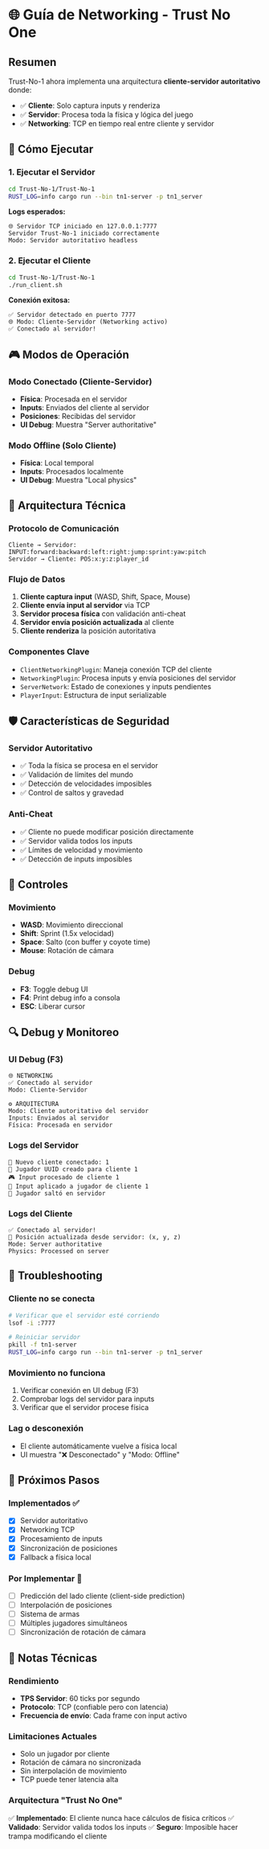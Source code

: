 # 🌐 Guía de Networking - Trust No One

## Resumen

Trust-No-1 ahora implementa una arquitectura **cliente-servidor autoritativo** donde:
- ✅ **Cliente**: Solo captura inputs y renderiza
- ✅ **Servidor**: Procesa toda la física y lógica del juego
- ✅ **Networking**: TCP en tiempo real entre cliente y servidor

## 🚀 Cómo Ejecutar

### 1. Ejecutar el Servidor
```bash
cd Trust-No-1/Trust-No-1
RUST_LOG=info cargo run --bin tn1-server -p tn1_server
```

**Logs esperados:**
```
🌐 Servidor TCP iniciado en 127.0.0.1:7777
Servidor Trust-No-1 iniciado correctamente
Modo: Servidor autoritativo headless
```

### 2. Ejecutar el Cliente
```bash
cd Trust-No-1/Trust-No-1
./run_client.sh
```

**Conexión exitosa:**
```
✅ Servidor detectado en puerto 7777
🌐 Modo: Cliente-Servidor (Networking activo)
✅ Conectado al servidor!
```

## 🎮 Modos de Operación

### Modo Conectado (Cliente-Servidor)
- **Física**: Procesada en el servidor
- **Inputs**: Enviados del cliente al servidor
- **Posiciones**: Recibidas del servidor
- **UI Debug**: Muestra "Server authoritative"

### Modo Offline (Solo Cliente)
- **Física**: Local temporal
- **Inputs**: Procesados localmente
- **UI Debug**: Muestra "Local physics"

## 🔧 Arquitectura Técnica

### Protocolo de Comunicación
```
Cliente → Servidor: INPUT:forward:backward:left:right:jump:sprint:yaw:pitch
Servidor → Cliente: POS:x:y:z:player_id
```

### Flujo de Datos
1. **Cliente captura input** (WASD, Shift, Space, Mouse)
2. **Cliente envía input al servidor** via TCP
3. **Servidor procesa física** con validación anti-cheat
4. **Servidor envía posición actualizada** al cliente
5. **Cliente renderiza** la posición autoritativa

### Componentes Clave
- `ClientNetworkingPlugin`: Maneja conexión TCP del cliente
- `NetworkingPlugin`: Procesa inputs y envía posiciones del servidor
- `ServerNetwork`: Estado de conexiones y inputs pendientes
- `PlayerInput`: Estructura de input serializable

## 🛡️ Características de Seguridad

### Servidor Autoritativo
- ✅ Toda la física se procesa en el servidor
- ✅ Validación de límites del mundo
- ✅ Detección de velocidades imposibles
- ✅ Control de saltos y gravedad

### Anti-Cheat
- ✅ Cliente no puede modificar posición directamente
- ✅ Servidor valida todos los inputs
- ✅ Límites de velocidad y movimiento
- ✅ Detección de inputs imposibles

## 🎯 Controles

### Movimiento
- **WASD**: Movimiento direccional
- **Shift**: Sprint (1.5x velocidad)
- **Space**: Salto (con buffer y coyote time)
- **Mouse**: Rotación de cámara

### Debug
- **F3**: Toggle debug UI
- **F4**: Print debug info a consola
- **ESC**: Liberar cursor

## 🔍 Debug y Monitoreo

### UI Debug (F3)
```
🌐 NETWORKING
✅ Conectado al servidor
Modo: Cliente-Servidor

⚙️ ARQUITECTURA
Modo: Cliente autoritativo del servidor
Inputs: Enviados al servidor
Física: Procesada en servidor
```

### Logs del Servidor
```
🔌 Nuevo cliente conectado: 1
👤 Jugador UUID creado para cliente 1
🎮 Input procesado de cliente 1
🎯 Input aplicado a jugador de cliente 1
🦘 Jugador saltó en servidor
```

### Logs del Cliente
```
✅ Conectado al servidor!
📍 Posición actualizada desde servidor: (x, y, z)
Mode: Server authoritative
Physics: Processed on server
```

## 🚨 Troubleshooting

### Cliente no se conecta
```bash
# Verificar que el servidor esté corriendo
lsof -i :7777

# Reiniciar servidor
pkill -f tn1-server
RUST_LOG=info cargo run --bin tn1-server -p tn1_server
```

### Movimiento no funciona
1. Verificar conexión en UI debug (F3)
2. Comprobar logs del servidor para inputs
3. Verificar que el servidor procese física

### Lag o desconexión
- El cliente automáticamente vuelve a física local
- UI muestra "❌ Desconectado" y "Modo: Offline"

## 🎯 Próximos Pasos

### Implementados ✅
- [x] Servidor autoritativo
- [x] Networking TCP
- [x] Procesamiento de inputs
- [x] Sincronización de posiciones
- [x] Fallback a física local

### Por Implementar 🚧
- [ ] Predicción del lado cliente (client-side prediction)
- [ ] Interpolación de posiciones
- [ ] Sistema de armas
- [ ] Múltiples jugadores simultáneos
- [ ] Sincronización de rotación de cámara

## 📝 Notas Técnicas

### Rendimiento
- **TPS Servidor**: 60 ticks por segundo
- **Protocolo**: TCP (confiable pero con latencia)
- **Frecuencia de envío**: Cada frame con input activo

### Limitaciones Actuales
- Solo un jugador por cliente
- Rotación de cámara no sincronizada
- Sin interpolación de movimiento
- TCP puede tener latencia alta

### Arquitectura "Trust No One"
✅ **Implementado**: El cliente nunca hace cálculos de física críticos
✅ **Validado**: Servidor valida todos los inputs
✅ **Seguro**: Imposible hacer trampa modificando el cliente 